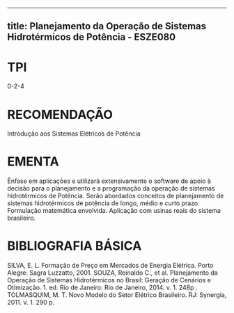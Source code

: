 
---
title: Planejamento da Operação de Sistemas Hidrotérmicos de Potência - ESZE080 
---

# TPI

0-2-4

# RECOMENDAÇÃO

Introdução aos Sistemas Elétricos de Potência

# EMENTA

Ênfase em aplicações e utilizará extensivamente o software de apoio à decisão para o planejamento e a programação da operação de sistemas hidrotérmicos de Potência. Serão abordados conceitos de planejamento de sistemas hidrotérmicos de potência de longo, médio e curto prazo. Formulação matemática envolvida. Aplicação com usinas reais do sistema brasileiro.

# BIBLIOGRAFIA BÁSICA

SILVA, E. L. Formação de Preço em Mercados de Energia Elétrica. Porto Alegre: Sagra Luzzatto, 2001.
SOUZA, Reinaldo C., et al. Planejamento da Operação de Sistemas Hidrotérmicos no Brasil: Geração de Cenários e Otimização. 1. ed. Rio de Janeiro: Rio de Janeiro, 2014. v. 1. 248p .
TOLMASQUIM, M. T. Novo Modelo do Setor Elétrico Brasileiro. RJ: Synergia, 2011. v. 1. 290 p.
        